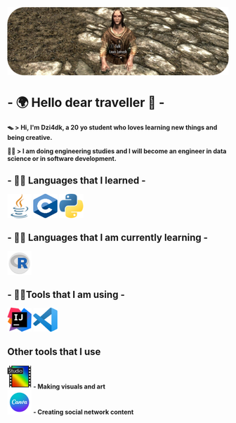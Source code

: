 <img src="banner.png">   

# - 🌍 Hello dear traveller 🌌 -

**🪤 > Hi, I'm Dzi4dk, a 20 yo student who loves learning new things and being creative.**

**👨‍🎓 > I am doing engineering studies and I will become an engineer in data science or in software development.**

## - 👨‍🍳 Languages that I learned - 

<img src="java.png" width="55" height="55">   
<img src="C_Logo.png" width="55" height="55">   
<img src="python.png" width="55" height="55">   

## - 🕵️‍♂️ Languages that I am currently learning -

<img src="r_logo.png" width="55" height="55"> 

## - 👨‍🔧Tools that I am using -

<img src="intelliji_logo.png" width="55" height="55">   
<img src="vscode_logo.png" width="55" height="55"> 

## Other tools that I use

<img src="pf_logo.png" width="55" height="55">     **- Making visuals and art**   
<img src="canva.png" width="55" height="55">     **- Creating social network content**


